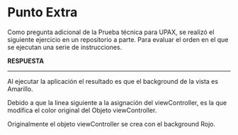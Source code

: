 # Punto Extra

Como pregunta adicional de la Prueba técnica para UPAX, se realizó el siguiente ejercicio en un repositorio a parte. Para evaluar el orden en el que se ejecutan una serie de instrucciones.

**RESPUESTA**
- - - -
Al ejecutar la aplicación el resultado es que el background de la vista es Amarillo.

Debido a que la linea siguiente a la asignación del viewController, es la que modifica el color original del Objeto viewController. 

Originalmente el objeto viewController se crea con el background Rojo.

